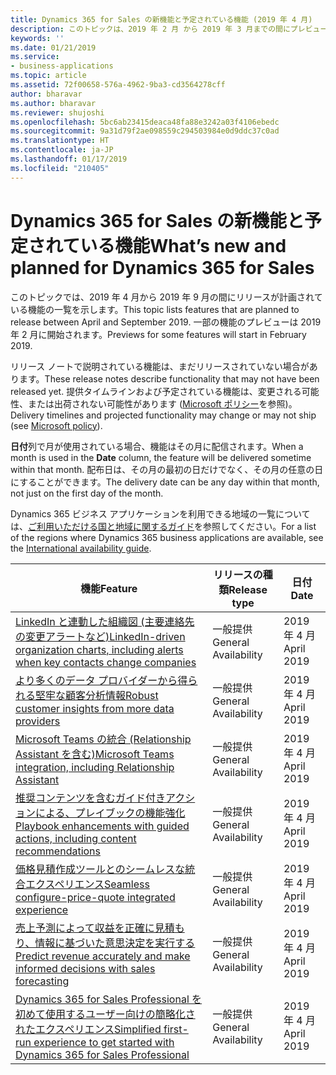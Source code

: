 ```yaml
---
title: Dynamics 365 for Sales の新機能と予定されている機能 (2019 年 4 月)
description: このトピックは、2019 年 2 月 から 2019 年 3 月までの間にプレビューになり、2019 年 4 月から 2019 年 9 月までの間にリリース予定の機能の一覧を示します。
keywords: ''
ms.date: 01/21/2019
ms.service:
- business-applications
ms.topic: article
ms.assetid: 72f00658-576a-4962-9ba3-cd3564278cff
author: bharavar
ms.author: bharavar
ms.reviewer: shujoshi
ms.openlocfilehash: 5bc6ab23415deaca48fa88e3242a03f4106ebedc
ms.sourcegitcommit: 9a31d79f2ae098559c294503984e0d9ddc37c0ad
ms.translationtype: HT
ms.contentlocale: ja-JP
ms.lasthandoff: 01/17/2019
ms.locfileid: "210405"
---
```

#  <a name="whats-new-and-planned-for-dynamics-365-for-sales"></a><span data-ttu-id="f34db-103">Dynamics 365 for Sales の新機能と予定されている機能</span><span class="sxs-lookup"><span data-stu-id="f34db-103">What’s new and planned for Dynamics 365 for Sales</span></span>

<span data-ttu-id="f34db-104">このトピックでは、2019 年 4 月から 2019 年 9 月の間にリリースが計画されている機能の一覧を示します。</span><span class="sxs-lookup"><span data-stu-id="f34db-104">This topic lists features that are planned to release between April and September 2019.</span></span> <span data-ttu-id="f34db-105">一部の機能のプレビューは 2019 年 2 月に開始されます。</span><span class="sxs-lookup"><span data-stu-id="f34db-105">Previews for some features will start in February 2019.</span></span> 

<span data-ttu-id="f34db-106">リリース ノートで説明されている機能は、まだリリースされていない場合があります。</span><span class="sxs-lookup"><span data-stu-id="f34db-106">These release notes describe functionality that may not have been released yet.</span></span> <span data-ttu-id="f34db-107">提供タイムラインおよび予定されている機能は、変更される可能性、または出荷されない可能性があります ([Microsoft ポリシー](https://go.microsoft.com/fwlink/p/?linkid=2007332)を参照)。</span><span class="sxs-lookup"><span data-stu-id="f34db-107">Delivery timelines and projected functionality may change or may not ship (see [Microsoft policy](https://go.microsoft.com/fwlink/p/?linkid=2007332)).</span></span>

<span data-ttu-id="f34db-108">**日付**列で月が使用されている場合、機能はその月に配信されます。</span><span class="sxs-lookup"><span data-stu-id="f34db-108">When a month is used in the **Date** column, the feature will be delivered sometime within that month.</span></span> <span data-ttu-id="f34db-109">配布日は、その月の最初の日だけでなく、その月の任意の日にすることができます。</span><span class="sxs-lookup"><span data-stu-id="f34db-109">The delivery date can be any day within that month, not just on the first day of the month.</span></span>

<span data-ttu-id="f34db-110">Dynamics 365 ビジネス アプリケーションを利用できる地域の一覧については、[ご利用いただける国と地域に関するガイド](https://aka.ms/dynamics_365_international_availability_deck)を参照してください。</span><span class="sxs-lookup"><span data-stu-id="f34db-110">For a list of the regions where Dynamics 365 business applications are available, see the [International availability guide](https://aka.ms/dynamics_365_international_availability_deck).</span></span>



| <span data-ttu-id="f34db-111">機能</span><span class="sxs-lookup"><span data-stu-id="f34db-111">Feature</span></span>         | <span data-ttu-id="f34db-112">リリースの種類</span><span class="sxs-lookup"><span data-stu-id="f34db-112">Release type</span></span>         | <span data-ttu-id="f34db-113">日付</span><span class="sxs-lookup"><span data-stu-id="f34db-113">Date</span></span> |
|-------------------------------|----------------------|----------------------|
| [<span data-ttu-id="f34db-114">LinkedIn と連動した組織図 (主要連絡先の変更アラートなど)</span><span class="sxs-lookup"><span data-stu-id="f34db-114">LinkedIn-driven organization charts, including alerts when key contacts change companies</span></span>](intelligent-social-selling-relationship-sales-mrs.md) | <span data-ttu-id="f34db-115">一般提供</span><span class="sxs-lookup"><span data-stu-id="f34db-115">General Availability</span></span> | <span data-ttu-id="f34db-116">2019 年 4 月</span><span class="sxs-lookup"><span data-stu-id="f34db-116">April 2019</span></span>           |
| [<span data-ttu-id="f34db-117">より多くのデータ プロバイダーから得られる堅牢な顧客分析情報</span><span class="sxs-lookup"><span data-stu-id="f34db-117">Robust customer insights from more data providers</span></span>](robust-customer-insights-more-data-providers.md)                      | <span data-ttu-id="f34db-118">一般提供</span><span class="sxs-lookup"><span data-stu-id="f34db-118">General Availability</span></span> | <span data-ttu-id="f34db-119">2019 年 4 月</span><span class="sxs-lookup"><span data-stu-id="f34db-119">April 2019</span></span>           |
| [<span data-ttu-id="f34db-120">Microsoft Teams の統合 (Relationship Assistant を含む)</span><span class="sxs-lookup"><span data-stu-id="f34db-120">Microsoft Teams integration, including Relationship Assistant</span></span>](productive-sales-collaboration-teams.md)              | <span data-ttu-id="f34db-121">一般提供</span><span class="sxs-lookup"><span data-stu-id="f34db-121">General Availability</span></span> | <span data-ttu-id="f34db-122">2019 年 4 月</span><span class="sxs-lookup"><span data-stu-id="f34db-122">April 2019</span></span>           |
| [<span data-ttu-id="f34db-123">推奨コンテンツを含むガイド付きアクションによる、プレイブックの機能強化</span><span class="sxs-lookup"><span data-stu-id="f34db-123">Playbook enhancements with guided actions, including content recommendations</span></span>](content-recommendation-sales-playbook.md)                    | <span data-ttu-id="f34db-124">一般提供</span><span class="sxs-lookup"><span data-stu-id="f34db-124">General Availability</span></span> | <span data-ttu-id="f34db-125">2019 年 4 月</span><span class="sxs-lookup"><span data-stu-id="f34db-125">April 2019</span></span>           |
| [<span data-ttu-id="f34db-126">価格見積作成ツールとのシームレスな統合エクスペリエンス</span><span class="sxs-lookup"><span data-stu-id="f34db-126">Seamless configure-price-quote integrated experience</span></span>](seamless-configure-price-quote-integrated-experience.md)        | <span data-ttu-id="f34db-127">一般提供</span><span class="sxs-lookup"><span data-stu-id="f34db-127">General Availability</span></span> | <span data-ttu-id="f34db-128">2019 年 4 月</span><span class="sxs-lookup"><span data-stu-id="f34db-128">April 2019</span></span>           |
| [<span data-ttu-id="f34db-129">売上予測によって収益を正確に見積もり、情報に基づいた意思決定を実行する</span><span class="sxs-lookup"><span data-stu-id="f34db-129">Predict revenue accurately and make informed decisions with sales forecasting</span></span>](simple-forecasting-effective-sales-performance-management.md)            | <span data-ttu-id="f34db-130">一般提供</span><span class="sxs-lookup"><span data-stu-id="f34db-130">General Availability</span></span> | <span data-ttu-id="f34db-131">2019 年 4 月</span><span class="sxs-lookup"><span data-stu-id="f34db-131">April 2019</span></span>           |
| [<span data-ttu-id="f34db-132">Dynamics 365 for Sales Professional を初めて使用するユーザー向けの簡略化されたエクスペリエンス</span><span class="sxs-lookup"><span data-stu-id="f34db-132">Simplified first-run experience to get started with Dynamics 365 for Sales Professional</span></span>](sales-professional-5x5.md)            | <span data-ttu-id="f34db-133">一般提供</span><span class="sxs-lookup"><span data-stu-id="f34db-133">General Availability</span></span> | <span data-ttu-id="f34db-134">2019 年 4 月</span><span class="sxs-lookup"><span data-stu-id="f34db-134">April 2019</span></span>           |
